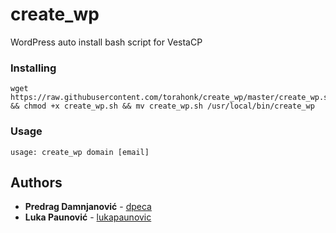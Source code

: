 # create_wp
WordPress auto install bash script for VestaCP

### Installing

```
wget https://raw.githubusercontent.com/torahonk/create_wp/master/create_wp.sh && chmod +x create_wp.sh && mv create_wp.sh /usr/local/bin/create_wp
```
### Usage

```
usage: create_wp domain [email]
```

## Authors

* **Predrag Damnjanović** - [dpeca](https://github.com/dpeca)
* **Luka Paunović** - [lukapaunovic](https://github.com/lukapaunovic)
